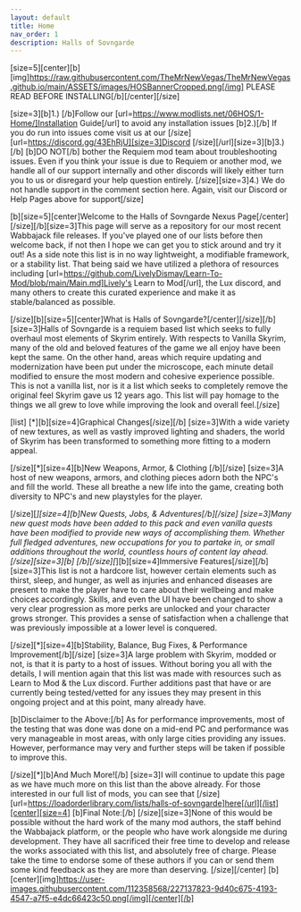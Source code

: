 ```yaml
---
layout: default
title: Home
nav_order: 1
description: Halls of Sovngarde
---
```


[size=5][center][b][img]https://raw.githubusercontent.com/TheMrNewVegas/TheMrNewVegas.github.io/main/ASSETS/images/HOSBannerCropped.png[/img]﻿﻿
﻿﻿﻿
PLEASE READ BEFORE INSTALLING[/b][/center][/size]

[size=3][b]1.) [/b]Follow our [url=https://www.modlists.net/06HOS/1-Home/]Installation Guide[/url] to avoid any installation issues
[b]2.)[/b] If you do run into issues come visit us at our [/size][url=https://discord.gg/43EhRjU][size=3]Discord
[/size][/url][size=3][b]3.)[/b] [b]DO NOT[/b] bother the Requiem mod team about troubleshooting issues. Even if you think your issue is due to Requiem or another mod, we handle all of our support internally﻿ and other discords will likely either turn you to us or disregard your help question entirely.
[/size][size=3]4.) We do not handle support in the comment section here. Again, visit our Discord or Help Pages above for support[/size]

[b][size=5][center]Welcome to the Halls of Sovngarde Nexus Page[/center] [/size][/b][size=3]This page will serve as a repository for our most recent Wabbajack file releases. If you've played one of our lists before then welcome back, if not then I hope we can get you to stick around and try it out! As a side note this list is in no way lightweight, a modifiable framework, or a stability list. That being said we have utilized a plethora of resources including [url=https://github.com/LivelyDismay/Learn-To-Mod/blob/main/Main.md]Lively's Learn to Mod[/url], the Lux discord, and many others to create this curated experience and make it as stable/balanced as possible.

[/size][b][size=5][center]What is Halls of Sovngarde?[/center][/size][/b][size=3]Halls of Sovngarde is a requiem based list which seeks to fully overhaul most elements of Skyrim entirely. With respects to Vanilla Skyrim, many of the old and beloved features of the game we all enjoy have been kept the same. On the other hand, areas which require updating and modernization have been put under the microscope, each minute detail modified to ensure the most modern and cohesive experience possible. This is not a vanilla list, nor is it a list which seeks to completely remove the original feel Skyrim gave us 12 years ago. This list will pay homage to the things we all grew to love while improving the look and overall feel.[/size]

[list]
[*][b][size=4]Graphical Changes[/size][/b]
[size=3]With a wide variety of new textures, as well as vastly improved lighting and shaders, the world of Skyrim has been transformed to something more fitting to a modern appeal.

[/size][*][size=4][b]New Weapons, Armor, & Clothing [/b][/size]
[size=3]A host of new weapons, armors, and clothing pieces adorn both the NPC's and fill the world. These all breathe a new life into the game, creating both diversity to NPC's and new playstyles for the player.

[/size][*][size=4][b]New Quests, Jobs, & Adventures[/b][/size]
[size=3]Many new quest mods have been added to this pack and even vanilla quests have been modified to provide new ways of accomplishing them. Whether full fledged adventures, new occupations for you to partake in, or small additions throughout the world, countless hours of content lay ahead.
[/size][size=3][b]
[/b][/size][*][b][size=4]Immersive Features[/size][/b]
[size=3]This list is not a hardcore list, however certain elements such as thirst, sleep, and hunger, as well as injuries and enhanced diseases are present to make the player have to care about their wellbeing and make choices accordingly. Skills, and even the UI have been changed to show a very clear progression as more perks are unlocked and your character grows stronger. This provides a sense of satisfaction when a challenge that was previously impossible at a lower level is conquered.

 [/size][*][size=4][b]Stability, Balance, Bug Fixes, & Performance Improvement[/b][/size]
[size=3]A large problem with Skyrim, modded or not,  is that it is party to a host of issues. Without boring you all with the details, I will mention again that this list was made with resources such as Learn to Mod & the Lux discord. Further additions past that have or are currently being tested/vetted for any issues they may present in this ongoing project and at this point, many already have.

[b]Disclaimer to the Above:[/b] As for performance improvements, most of the testing that was done was done on a mid-end PC and performance was very manageable in most areas, with only large cities providing any issues. However, performance may very and further steps will be taken if possible to improve this.

[/size][*][b]And Much More![/b]
[size=3]I will continue to update this page as we have much more on this list than the above already. For those interested in our full list of mods, you can see that [/size][url=https://loadorderlibrary.com/lists/halls-of-sovngarde]here[/url]﻿[/list][center][size=4]
[b]Final Note:[/b] [/size][size=3]None of this would be possible without the hard work of the many mod authors, the staff behind the Wabbajack platform, or the people who have work alongside me during development. They have all sacrificed their free time to develop and release the works associated with this list, and absolutely free of charge. Please take the time to endorse some of these authors if you can or send them some kind feedback as they are more than deserving.
[/size][/center]
[b][center][img]https://user-images.githubusercontent.com/112358568/227137823-9d40c675-4193-4547-a7f5-e4dc66423c50.png[/img]﻿﻿[/center][/b]
